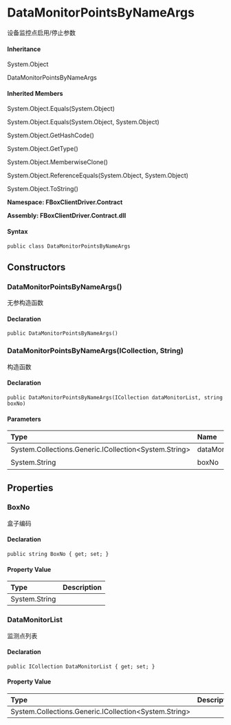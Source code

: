 # DataMonitorPointsByNameArgs

设备监控点启用/停止参数

#### Inheritance

System.Object

DataMonitorPointsByNameArgs

#### Inherited Members

System.Object.Equals\(System.Object\)

System.Object.Equals\(System.Object, System.Object\)

System.Object.GetHashCode\(\)

System.Object.GetType\(\)

System.Object.MemberwiseClone\(\)

System.Object.ReferenceEquals\(System.Object, System.Object\)

System.Object.ToString\(\)

**Namespace: FBoxClientDriver.Contract**

**Assembly: FBoxClientDriver.Contract.dll**

#### Syntax <a id="FBoxClientDriver_Contract_DataMonitorPointsByNameArgs_syntax"></a>

```text
public class DataMonitorPointsByNameArgs
```

## Constructors <a id="constructors"></a>

### DataMonitorPointsByNameArgs\(\) <a id="FBoxClientDriver_Contract_DataMonitorPointsByNameArgs__ctor"></a>

无参构造函数

#### Declaration

```text
public DataMonitorPointsByNameArgs()
```

### DataMonitorPointsByNameArgs\(ICollection, String\) <a id="FBoxClientDriver_Contract_DataMonitorPointsByNameArgs__ctor_System_Collections_Generic_ICollection_System_String__System_String_"></a>

构造函数

#### Declaration

```text
public DataMonitorPointsByNameArgs(ICollection dataMonitorList, string boxNo)
```

#### Parameters

| Type | Name | Description |
| :--- | :--- | :--- |
| System.Collections.Generic.ICollection&lt;System.String&gt; | dataMonitorList | 监测点列表 |
| System.String | boxNo | 盒子编码 |

## Properties <a id="properties"></a>

### BoxNo <a id="FBoxClientDriver_Contract_DataMonitorPointsByNameArgs_BoxNo"></a>

盒子编码

#### Declaration

```text
public string BoxNo { get; set; }
```

#### Property Value

| Type | Description |
| :--- | :--- |
| System.String |  |

### DataMonitorList <a id="FBoxClientDriver_Contract_DataMonitorPointsByNameArgs_DataMonitorList"></a>

监测点列表

#### Declaration

```text
public ICollection DataMonitorList { get; set; }
```

#### Property Value

| Type | Description |
| :--- | :--- |
| System.Collections.Generic.ICollection&lt;System.String&gt; |  |

